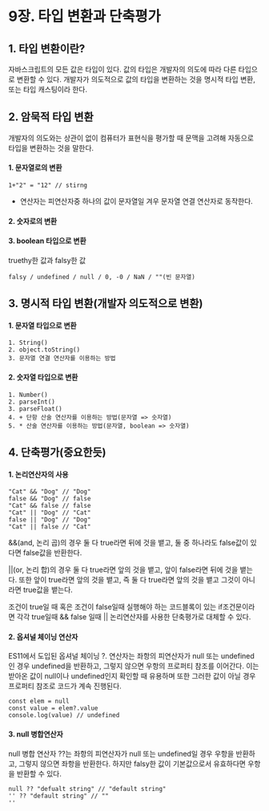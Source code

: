 # 9장. 타입 변환과 단축평가

## 1. 타입 변환이란?

자바스크립트의 모든 값은 타입이 있다. 값의 타입은 개발자의 의도에 따라 다른 타입으로 변환할 수 있다.
개발자가 의도적으로 값의 타입을 변환하는 것을 명시적 타입 변환, 또는 타입 캐스팅이라 한다.

## 2. 암묵적 타입 변환

개발자의 의도와는 상관이 없이 컴퓨터가 표현식을 평가할 때 문맥을 고려해 자동으로 타입을 변환하는 것을 말한다. 

#### 1. 문자열로의 변환

```
1+"2" = "12" // stirng
```

+ 연산자는 피연산자중 하나의 값이 문자열일 겨우 문자열 연결 연산자로 동작한다.

#### 2. 숫자로의 변환

#### 3. boolean 타입으로 변환

truethy한 값과 falsy한 값

```
falsy / undefined / null / 0, -0 / NaN / ""(빈 문자열)
```


## 3. 명시적 타입 변환(개발자 의도적으로 변환)

#### 1. 문자열 타입으로 변환

```
1. String()
2. object.toString()
3. 문자열 연결 연산자를 이용하는 방법
```

#### 2. 숫자열 타입으로 변환

```
1. Number()
2. parseInt()
3. parseFloat()
4. + 단항 산술 연산자를 이용하는 방법(문자열 => 숫자열)
5. * 산술 연산자를 이용하는 방법(문자열, boolean => 숫자열)
```

## 4. 단축평가(중요한듯)

#### 1. 논리연산자의 사용

```
"Cat" && "Dog" // "Dog"
false && "Dog" // false
"Cat" && false // false
"Cat" || "Dog" // "Cat"
false || "Dog" // "Dog"
"Cat" || false // "Cat"
```

&&(and, 논리 곱)의 경우 
둘 다 true라면 뒤에 것을 뱉고, 둘 중 하나라도 false값이 있다면 false값을 반환한다.

||(or, 논리 합)의 경우
둘 다 true라면 앞의 것을 뱉고, 앞이 false라면 뒤에 것을 뱉는다.
또한 앞이 true라면 앞의 것을 뱉고, 즉 둘 다 true라면 앞의 것을 뱉고 그것이 아니라면 true값을 뱉는다.


조건이 true일 때 혹은 조건이 false일때 실행해야 하는 코드블록이 있는 if조건문이라면 각각 true일때 && false 일때 || 논리연산자를 사용한 단축평가로 대체할 수 있다.

#### 2. 옵셔널 체이닝 연산자

ES11에서 도입된 옵셔널 체이닝 ?. 연산자는 좌항의 피연산자가 null 또는 undefined인 경우 undefined을 반환하고, 그렇지 않으면 우항의 프로퍼티 참조를 이어간다.
이는 받아온 값이 null이나 undefined인지 확인할 때 유용하며 또한 그러한 값이 아닐 경우 프로퍼티 참조로 코드가 계속 진행된다.

```
const elem = null
const value = elem?.value
console.log(value) // undefined
```

#### 3. null 병합연산자

null 병합 연산자 ??는 좌항의 피연산자가 null 또는 undefined일 경우 우항을 반환하고, 그렇지 않으면 좌항을 반환한다. 하지만 falsy한 값이 기본값으로서 유효하다면 우항을 반환할 수 있다.

```
null ?? "defualt string" // "default string"
'' ?? "default string" // ""
''










